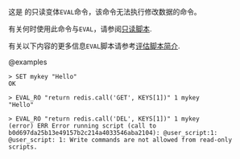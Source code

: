 这是 的只读变体`EVAL`命令，该命令无法执行修改数据的命令。

有关何时使用此命令与`EVAL`，请参阅[只读脚本](/docs/manual/programmability/#read-only_scripts).

有关以下内容的更多信息`EVAL`脚本请参考[评估脚本简介](/topics/eval-intro).

@examples

    > SET mykey "Hello"
    OK

    > EVAL_RO "return redis.call('GET', KEYS[1])" 1 mykey
    "Hello"

    > EVAL_RO "return redis.call('DEL', KEYS[1])" 1 mykey
    (error) ERR Error running script (call to b0d697da25b13e49157b2c214a4033546aba2104): @user_script:1: @user_script: 1: Write commands are not allowed from read-only scripts.
